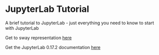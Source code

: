 # JupyterLab Tutorial

A brief tutorial to JupyterLab - just everything you need to know to start with JupyterLab

Get to sway representation [here](https://sway.office.com/QXgI7FYq5YwK1Qel?ref=Link)

Get the JupyterLab 0.17.2 documentation [here](https://media.readthedocs.org/pdf/jlab/latest/jlab.pdf)
